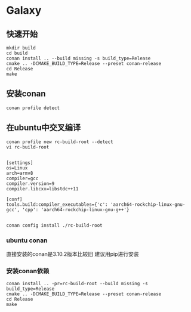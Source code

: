 # Galaxy
## 快速开始
```
mkdir build
cd build
conan install .. --build missing -s build_type=Release
cmake .. -DCMAKE_BUILD_TYPE=Release --preset conan-release
cd Release
make
```

## 安装conan
```
conan profile detect
```

## 在ubuntu中交叉编译
```
conan profile new rc-build-root --detect
vi rc-build-root


[settings]
os=Linux
arch=armv8
compiler=gcc
compiler.version=9
compiler.libcxx=libstdc++11

[conf]
tools.build:compiler_executables={'c': 'aarch64-rockchip-linux-gnu-gcc', 'cpp': 'aarch64-rockchip-linux-gnu-g++'}


conan config install ./rc-build-root
```
### ubuntu conan
直接安装的conan是3.10.2版本比较旧
建议用pip进行安装

### 安装conan依赖
```
conan install .. -pr=rc-build-root --build missing -s build_type=Release
cmake .. -DCMAKE_BUILD_TYPE=Release --preset conan-release
cd Release
make
```